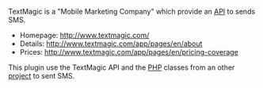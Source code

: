 TextMagic is a "Mobile Marketing Company" which provide an [API](http://en.wikipedia.org/wiki/Api) to sends SMS.

  * Homepage: http://www.textmagic.com/
  * Details: http://www.textmagic.com/app/pages/en/about
  * Prices: http://www.textmagic.com/app/pages/en/pricing-coverage

This plugin use the TextMagic API and the [PHP](http://en.wikipedia.org/wiki/Php) classes from an other [project](http://code.google.com/p/textmagic-sms-api-php/) to sent SMS.